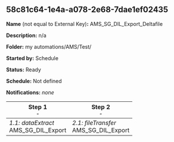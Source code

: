 ## 58c81c64-1e4a-a078-2e68-7dae1ef02435

**Name** (not equal to External Key)**:** AMS_SG_DIL_Export_Deltafile

**Description:** n/a

**Folder:** my automations/AMS/Test/

**Started by:** Schedule

**Status:** Ready

**Schedule:** Not defined

**Notifications:** _none_


| Step 1<br>_<small>-</small>_ | Step 2<br>_<small>-</small>_ |
| --- | --- |
| _1.1: dataExtract_<br>AMS_SG_DIL_Export | _2.1: fileTransfer_<br>AMS_SG_DIL_Export |
